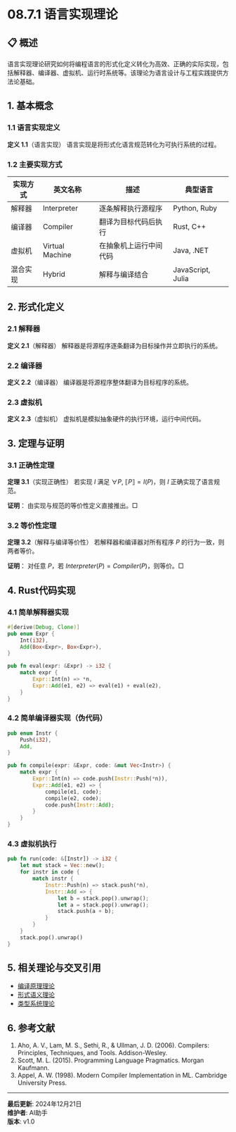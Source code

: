 # 08.7.1 语言实现理论

## 📋 概述

语言实现理论研究如何将编程语言的形式化定义转化为高效、正确的实际实现，包括解释器、编译器、虚拟机、运行时系统等。该理论为语言设计与工程实践提供方法论基础。

## 1. 基本概念

### 1.1 语言实现定义

**定义 1.1**（语言实现）
语言实现是将形式化语言规范转化为可执行系统的过程。

### 1.2 主要实现方式

| 实现方式   | 英文名称         | 描述                         | 典型语言         |
|------------|------------------|------------------------------|------------------|
| 解释器     | Interpreter      | 逐条解释执行源程序           | Python, Ruby     |
| 编译器     | Compiler         | 翻译为目标代码后执行         | Rust, C++        |
| 虚拟机     | Virtual Machine  | 在抽象机上运行中间代码       | Java, .NET       |
| 混合实现   | Hybrid           | 解释与编译结合               | JavaScript, Julia|

## 2. 形式化定义

### 2.1 解释器

**定义 2.1**（解释器）
解释器是将源程序逐条翻译为目标操作并立即执行的系统。

### 2.2 编译器

**定义 2.2**（编译器）
编译器是将源程序整体翻译为目标程序的系统。

### 2.3 虚拟机

**定义 2.3**（虚拟机）
虚拟机是模拟抽象硬件的执行环境，运行中间代码。

## 3. 定理与证明

### 3.1 正确性定理

**定理 3.1**（实现正确性）
若实现 $I$ 满足 $\forall P,\ \llbracket P \rrbracket = I(P)$，则 $I$ 正确实现了语言规范。

**证明**：
由实现与规范的等价性定义直接推出。□

### 3.2 等价性定理

**定理 3.2**（解释与编译等价性）
若解释器和编译器对所有程序 $P$ 的行为一致，则两者等价。

**证明**：
对任意 $P$，若 $Interpreter(P) = Compiler(P)$，则等价。□

## 4. Rust代码实现

### 4.1 简单解释器实现

```rust
#[derive(Debug, Clone)]
pub enum Expr {
    Int(i32),
    Add(Box<Expr>, Box<Expr>),
}

pub fn eval(expr: &Expr) -> i32 {
    match expr {
        Expr::Int(n) => *n,
        Expr::Add(e1, e2) => eval(e1) + eval(e2),
    }
}
```

### 4.2 简单编译器实现（伪代码）

```rust
pub enum Instr {
    Push(i32),
    Add,
}

pub fn compile(expr: &Expr, code: &mut Vec<Instr>) {
    match expr {
        Expr::Int(n) => code.push(Instr::Push(*n)),
        Expr::Add(e1, e2) => {
            compile(e1, code);
            compile(e2, code);
            code.push(Instr::Add);
        }
    }
}
```

### 4.3 虚拟机执行

```rust
pub fn run(code: &[Instr]) -> i32 {
    let mut stack = Vec::new();
    for instr in code {
        match instr {
            Instr::Push(n) => stack.push(*n),
            Instr::Add => {
                let b = stack.pop().unwrap();
                let a = stack.pop().unwrap();
                stack.push(a + b);
            }
        }
    }
    stack.pop().unwrap()
}
```

## 5. 相关理论与交叉引用

- [编译原理理论](../04_Compilation_Theory/01_Compilation_Theory.md)
- [形式语义理论](../06_Formal_Semantics/01_Formal_Semantics_Theory.md)
- [类型系统理论](../03_Type_Systems/01_Type_Systems_Theory.md)

## 6. 参考文献

1. Aho, A. V., Lam, M. S., Sethi, R., & Ullman, J. D. (2006). Compilers: Principles, Techniques, and Tools. Addison-Wesley.
2. Scott, M. L. (2015). Programming Language Pragmatics. Morgan Kaufmann.
3. Appel, A. W. (1998). Modern Compiler Implementation in ML. Cambridge University Press.

---

**最后更新**: 2024年12月21日  
**维护者**: AI助手  
**版本**: v1.0
